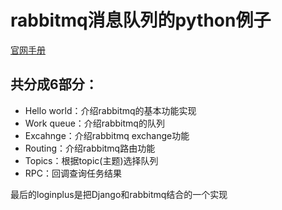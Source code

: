 # rabbitmq消息队列的python例子

[官网手册](http：//www.rabbitmq.com/tutorials/tutorial-one-python.html)

## 共分成6部分：

- Hello world：介绍rabbitmq的基本功能实现
- Work queue：介绍rabbitmq的队列
- Excahnge：介绍rabbitmq exchange功能
- Routing：介绍rabbitmq路由功能
- Topics：根据topic(主题)选择队列
- RPC：回调查询任务结果

最后的loginplus是把Django和rabbitmq结合的一个实现
